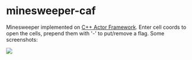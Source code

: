 # minesweeper-caf
Minesweeper implemented on [C++ Actor Framework](https://github.com/actor-framework/actor-framework).
Enter cell coords to open the cells, prepend them with '-' to put/remove a flag. Some screenshots:

![](https://raw.githubusercontent.com/rkfg/minesweeper-caf/master/2017-12-29_13-54-09.png)
